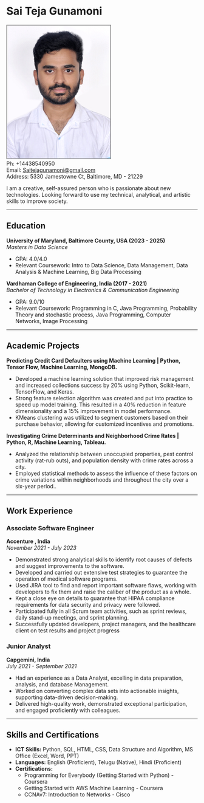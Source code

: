 #  Sai Teja Gunamoni

![ProfilePic](./TejaPic.jpg)  
Ph: +14438540950  
Email: Saitejagunamoni@gmail.com  
Address: 5330 Jamestowne Ct, Baltimore, MD - 21229  


I am a creative, self-assured person who is passionate about new technologies. Looking forward to use my technical, analytical, and artistic skills to improve society.

---

## Education

**University of Maryland, Baltimore County, USA  (2023 - 2025)**  
*Masters in Data Science*
- GPA: 4.0/4.0  
- Relevant Coursework: Intro to Data Science, Data Management, Data Analysis & Machine Learning, Big Data Processing

**Vardhaman College of Engineering, India  (2017 - 2021)**  
*Bachelor of Technology in Electronics & Communication Engineering*
- GPA: 9.0/10  
- Relevant Coursework: Programming in C, Java Programming, Probability Theory and stochastic process, Java Programming, Computer Networks, Image Processing

---

## Academic Projects

**Predicting Credit Card Defaulters using Machine Learning | Python, Tensor Flow, Machine Learning, MongoDB.**
- Developed a machine learning solution that improved risk management and increased collections success by 20% using Python, Scikit-learn, TensorFlow, and Keras.
- Strong feature selection algorithm was created and put into practice to speed up model training. This resulted in a 40% reduction in feature dimensionality and a 15% improvement in model performance. 
- KMeans clustering was utilized to segment customers based on their purchase behavior, allowing for customized incentives and promotions.

**Investigating Crime Determinants and Neighborhood Crime Rates | Python, R, Machine Learning, Tableau.**
- Analyzed the relationship between unoccupied properties, pest control activity (rat-rub outs), and  population density with crime rates across a city.
- Employed statistical methods to assess the influence of these factors on crime variations within  neighborhoods and throughout the city over a six-year period..

---

## Work Experience

### Associate Software Engineer  
**Accenture , India**  
*November 2021 - July 2023*  
- Demonstrated strong analytical skills to identify root causes of defects and suggest improvements to the software. 
- Developed and carried out extensive test strategies to guarantee the operation of medical software programs. 
- Used JIRA tool to find and report important software flaws, working with developers to fix them and raise the caliber of the product as a whole. 
- Kept a close eye on details to guarantee that HIPAA compliance requirements for data security and privacy were followed. 
- Participated fully in all Scrum team activities, such as sprint reviews, daily stand-up meetings,  and sprint planning. 
- Successfully updated developers, project managers, and the healthcare client on test results and project progress 

### Junior Analyst  
**Capgemini, India**  
*July 2021 - September 2021*  
- Had an experience as a Data Analyst, excelling in data preparation, analysis, and database Management. 
- Worked on converting complex data sets into actionable insights, supporting data-driven decision-making.
- Delivered high-quality work, demonstrated exceptional participation, and engaged proficiently with colleagues.

---

## Skills and Certifications

- **ICT Skills:** Python, SQL, HTML, CSS, Data Structure and Algorithm, MS Office (Excel, Word, PPT)
- **Languages:** English (Proficient), Telugu (Native), Hindi (Proficient)
- **Certifications:**
  - Programming for Everybody (Getting Started with Python) - Coursera
  - Getting Started with AWS Machine Learning - Coursera
  - CCNAv7: Introduction to Networks - Cisco
